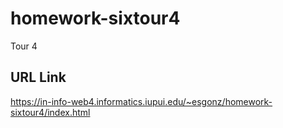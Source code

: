 # homework-sixtour4

Tour 4

## URL Link

https://in-info-web4.informatics.iupui.edu/~esgonz/homework-sixtour4/index.html
